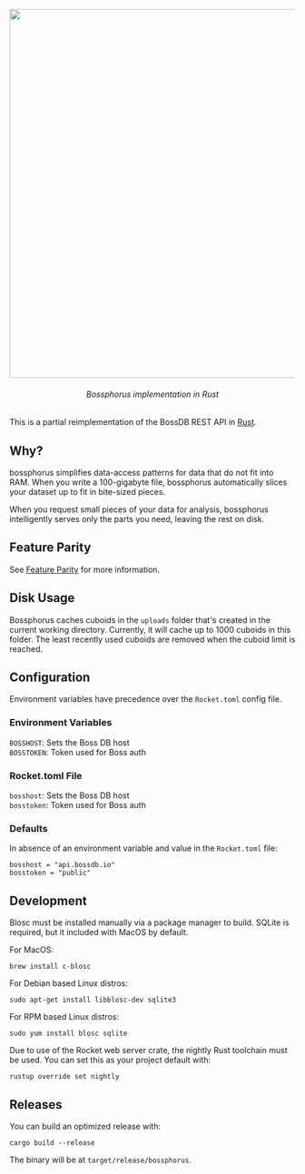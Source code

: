 <p align=center><img align=center src='https://user-images.githubusercontent.com/693511/77836507-0fc11300-712d-11ea-83a4-0c14b674378e.png' width=650 /></p>
<h6 align=center>Bossphorus implementation in Rust</h6>

This is a partial reimplementation of the BossDB REST API in [Rust](https://www.rust-lang.org/).


## Why?

bossphorus simplifies data-access patterns for data that do not fit into RAM. When you write a 100-gigabyte file, bossphorus automatically slices your dataset up to fit in bite-sized pieces.

When you request small pieces of your data for analysis, bossphorus intelligently serves only the parts you need, leaving the rest on disk.


## Feature Parity

See [Feature Parity](docs/Features.md) for more information.


## Disk Usage

Bossphorus caches cuboids in the `uploads` folder that's created in the current
working directory.  Currently, it will cache up to 1000 cuboids in this folder.
The least recently used cuboids are removed when the cuboid limit is reached.


## Configuration

Environment variables have precedence over the `Rocket.toml` config file.


### Environment Variables

`BOSSHOST`: Sets the Boss DB host  
`BOSSTOKEN`: Token used for Boss auth


### Rocket.toml File

`bosshost`: Sets the Boss DB host  
`bosstoken`: Token used for Boss auth


### Defaults

In absence of an environment variable and value in the `Rocket.toml` file:

```
bosshost = "api.bossdb.io"
bosstoken = "public"
```


## Development

Blosc must be installed manually via a package manager to build.  SQLite is
required, but it included with MacOS by default.

For MacOS:

```shell
brew install c-blosc
```

For Debian based Linux distros:

```shell
sudo apt-get install libblosc-dev sqlite3
```

For RPM based Linux distros:

```shell
sudo yum install blosc sqlite
```


Due to use of the Rocket web server crate, the nightly Rust toolchain must be used. You can set this as your project default with:

```shell
rustup override set nightly
```


## Releases

You can build an optimized release with:

```shell
cargo build --release
```

The binary will be at `target/release/bossphorus`.
